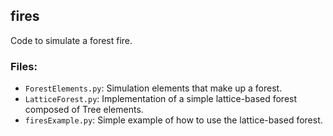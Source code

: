 ## fires

Code to simulate a forest fire. 

### Files:
- `ForestElements.py`: Simulation elements that make up a forest.
- `LatticeForest.py`: Implementation of a simple lattice-based forest composed of Tree elements.
- `firesExample.py`: Simple example of how to use the lattice-based forest.
